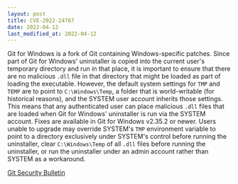 ```yaml
---
layout: post
title: CVE-2022-24767
date: 2022-04-12
last_modified_at: 2022-04-12
---
```


Git for Windows is a fork of Git containing Windows-specific patches. Since part of Git for Windows' uninstaller is copied into the current user's temporary directory and run in that place, it is important to ensure that there are no malicious `.dll` file in that directory that might be loaded as part of loading the executable. However, the default system settings for `TMP` and `TEMP` are to point to `C:\Windows\Temp`, a folder that is world-writable (for historical reasons), and the SYSTEM user account inherits those settings. This means that any authenticated user can place malicious `.dll` files that are loaded when Git for Windows' uninstaller is run via the SYSTEM account. Fixes are available in Git for Windows v2.35.2 or newer. Users unable to upgrade may override SYSTEM's `TMP` environment variable to point to a directory exclusively under SYSTEM's control before running the uninstaller, clear `C:\Windows\Temp` of all `.dll` files before running the uninstaller, or run the uninstaller under an admin account rather than SYSTEM as a workaround.

[Git Security Bulletin](https://github.com/git-for-windows/git/security/advisories/GHSA-gf48-x3vr-j5c3)